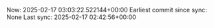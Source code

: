Now: 2025-02-17 03:03:22.522144+00:00 Earliest commit since sync: None Last sync: 2025-02-17 02:42:56+00:00
